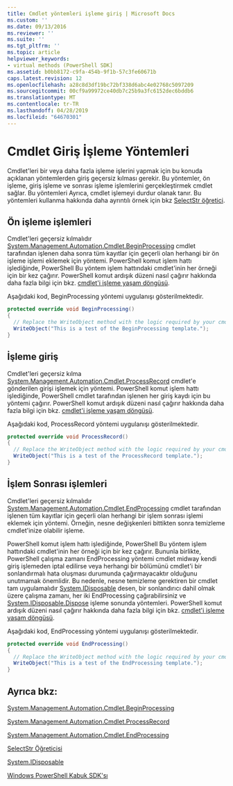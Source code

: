 ```yaml
---
title: Cmdlet yöntemleri işleme giriş | Microsoft Docs
ms.custom: ''
ms.date: 09/13/2016
ms.reviewer: ''
ms.suite: ''
ms.tgt_pltfrm: ''
ms.topic: article
helpviewer_keywords:
- virtual methods (PowerShell SDK]
ms.assetid: b0bb8172-c9fa-454b-9f1b-57c3fe60671b
caps.latest.revision: 12
ms.openlocfilehash: a28c8d3df19bc72bf338d6abc4e02768c5097209
ms.sourcegitcommit: 00cf9a99972ce40db7c25b9a3fc6152dec6bddb6
ms.translationtype: MT
ms.contentlocale: tr-TR
ms.lasthandoff: 04/28/2019
ms.locfileid: "64670301"
---
```

# <a name="cmdlet-input-processing-methods"></a>Cmdlet Giriş İşleme Yöntemleri

Cmdlet'leri bir veya daha fazla işleme işlerini yapmak için bu konuda açıklanan yöntemlerden giriş geçersiz kılması gerekir.
Bu yöntemler, ön işleme, giriş işleme ve sonrası işleme işlemlerini gerçekleştirmek cmdlet sağlar.
Bu yöntemleri Ayrıca, cmdlet işlemeyi durdur olanak tanır.
Bu yöntemleri kullanma hakkında daha ayrıntılı örnek için bkz [SelectStr öğretici](selectstr-tutorial.md).

## <a name="pre-processing-operations"></a>Ön işleme işlemleri

Cmdlet'leri geçersiz kılmalıdır [System.Management.Automation.Cmdlet.BeginProcessing](/dotnet/api/System.Management.Automation.Cmdlet.BeginProcessing) cmdlet tarafından işlenen daha sonra tüm kayıtlar için geçerli olan herhangi bir ön işleme işlemi eklemek için yöntemi.
PowerShell komut işlem hattı işlediğinde, PowerShell Bu yöntem işlem hattındaki cmdlet'inin her örneği için bir kez çağırır.
PowerShell komut ardışık düzeni nasıl çağırır hakkında daha fazla bilgi için bkz. [cmdlet'i işleme yaşam döngüsü](/previous-versions/ms714429(v=vs.85)).

Aşağıdaki kod, BeginProcessing yöntemi uygulanışı gösterilmektedir.

```csharp
protected override void BeginProcessing()
{
  // Replace the WriteObject method with the logic required by your cmdlet.
  WriteObject("This is a test of the BeginProcessing template.");
}
```

## <a name="input-processing-operations"></a>İşleme giriş

Cmdlet'leri geçersiz kılma [System.Management.Automation.Cmdlet.ProcessRecord](/dotnet/api/System.Management.Automation.Cmdlet.ProcessRecord) cmdlet'e gönderilen girişi işlemek için yöntemi.
PowerShell komut işlem hattı işlediğinde, PowerShell cmdlet tarafından işlenen her giriş kaydı için bu yöntemi çağırır.
PowerShell komut ardışık düzeni nasıl çağırır hakkında daha fazla bilgi için bkz. [cmdlet'i işleme yaşam döngüsü](/previous-versions/ms714429(v=vs.85)).

Aşağıdaki kod, ProcessRecord yöntemi uygulanışı gösterilmektedir.

```csharp
protected override void ProcessRecord()
{
  // Replace the WriteObject method with the logic required by your cmdlet.
  WriteObject("This is a test of the ProcessRecord template.");
}
```

## <a name="post-processing-operations"></a>İşlem Sonrası işlemleri

Cmdlet'leri geçersiz kılmalıdır [System.Management.Automation.Cmdlet.EndProcessing](/dotnet/api/System.Management.Automation.Cmdlet.EndProcessing) cmdlet tarafından işlenen tüm kayıtlar için geçerli olan herhangi bir işlem sonrası işlemi eklemek için yöntemi.
Örneğin, nesne değişkenleri bittikten sonra temizleme cmdlet'inize olabilir işleme.

PowerShell komut işlem hattı işlediğinde, PowerShell Bu yöntem işlem hattındaki cmdlet'inin her örneği için bir kez çağırır.
Bununla birlikte, PowerShell çalışma zamanı EndProcessing yöntemi cmdlet midway kendi giriş işlemeden iptal edilirse veya herhangi bir bölümünü cmdlet'i bir sonlandırmalı hata oluşması durumunda çağırmayacaktır olduğunu unutmamak önemlidir.
Bu nedenle, nesne temizleme gerektiren bir cmdlet tam uygulamalıdır [System.IDisposable](/dotnet/api/System.IDisposable) desen, bir sonlandırıcı dahil olmak üzere çalışma zamanı, her iki EndProcessing çağırabilirsiniz ve [ System.IDisposable.Dispose](/dotnet/api/System.IDisposable.Dispose) işleme sonunda yöntemleri.
PowerShell komut ardışık düzeni nasıl çağırır hakkında daha fazla bilgi için bkz. [cmdlet'i işleme yaşam döngüsü](/previous-versions/ms714429(v=vs.85)).

Aşağıdaki kod, EndProcessing yöntemi uygulanışı gösterilmektedir.

```csharp
protected override void EndProcessing()
{
  // Replace the WriteObject method with the logic required by your cmdlet.
  WriteObject("This is a test of the EndProcessing template.");
}
```

## <a name="see-also"></a>Ayrıca bkz:

[System.Management.Automation.Cmdlet.BeginProcessing](/dotnet/api/System.Management.Automation.Cmdlet.BeginProcessing)

[System.Management.Automation.Cmdlet.ProcessRecord](/dotnet/api/System.Management.Automation.Cmdlet.ProcessRecord)

[System.Management.Automation.Cmdlet.EndProcessing](/dotnet/api/System.Management.Automation.Cmdlet.EndProcessing)

[SelectStr Öğreticisi](selectstr-tutorial.md)

[System.IDisposable](/dotnet/api/System.IDisposable)

[Windows PowerShell Kabuk SDK'sı](../windows-powershell-reference.md)
